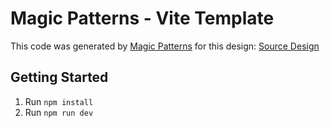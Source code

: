 # Magic Patterns - Vite Template

This code was generated by [Magic Patterns](https://magicpatterns.com) for this design: [Source Design](https://www.magicpatterns.com/component/6ae51093-f08f-4210-85bc-0f1241654900)

## Getting Started

1. Run `npm install`
2. Run `npm run dev`
